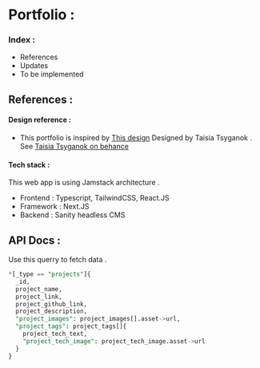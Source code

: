 # Portfolio :

### Index :
- References
- Updates 
- To be implemented

## References :
#### Design reference :
- This portfolio is inspired by [This design](https://www.behance.net/gallery/199132655/Portfolio-Full-stack-Developer?tracking_source=search_projects|developer+portfolio&l=13) Designed by Taisia Tsyganok . See [Taisia Tsyganok on behance](https://www.behance.net/taisia_pro)

#### Tech stack :
This web app is using Jamstack architecture .

- Frontend : Typescript, TailwindCSS, React.JS
- Framework : Next.JS
- Backend : Sanity headless CMS

## API Docs :
Use this querry to fetch data . 
```sql
*[_type == "projects"]{
  _id,
  project_name,
  project_link,
  project_github_link,
  project_description,
  "project_images": project_images[].asset->url,
  "project_tags": project_tags[]{
    project_tech_text,
    "project_tech_image": project_tech_image.asset->url
  }
}

```
